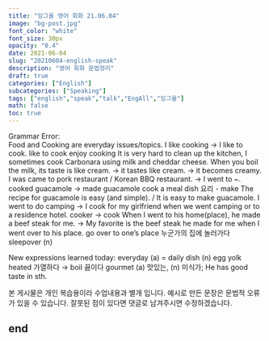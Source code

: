 ```yaml
---
title: "잉그올 영어 회화 21.06.04"
image: "bg-post.jpg"
font_color: "white"
font_size: 30px
opacity: "0.4"
date: 2021-06-04
slug: "20210604-english-speak"
description: "영어 회화 문법정리"
draft: true
categories: ["English"]    
subcategories: ["Speaking"]
tags: ["english","speak","talk","EngAll","잉그올"]
math: false
toc: true
---
```

Grammar Error:  
Food and Cooking are everyday issues/topics. 
I like cooking → I like to cook.
like to cook
enjoy cooking
It is very hard to clean up the kitchen, 
I sometimes cook Carbonara using milk and cheddar cheese.
When you boil the milk, its taste is like cream. → it tastes like cream. → it becomes creamy.
I was came to pork restaurant / Korean BBQ restaurant. → I went to ~.
cooked guacamole → made guacamole
cook a meal 
dish 요리 - make
The recipe for guacamole is easy (and simple). / It is easy to make guacamole.
I went to do camping → I cook for my girlfriend when we went camping or to a residence hotel.
cooker → cook
When I went to his home(place), he made a beef steak for me. → My favorite is the beef steak he made for me when I went over to his place. 
go over to one’s place 누군가의 집에 놀러가다
sleepover (n) 

New expressions learned today: 
everyday (a) = daily
dish (n) 
egg yolk 
heated 가열하다 → boil 끓이다
gourmet (a) 맛있는, (n) 미식가; He has good taste in sth.




본 게시물은 개인 복습용이라 수업내용과 별개 입니다.
예시로 만든 문장은 문법적 오류가 있을 수 있습니다. 
잘못된 점이 있다면 댓글로 남겨주시면 수정하겠습니다. 


## end